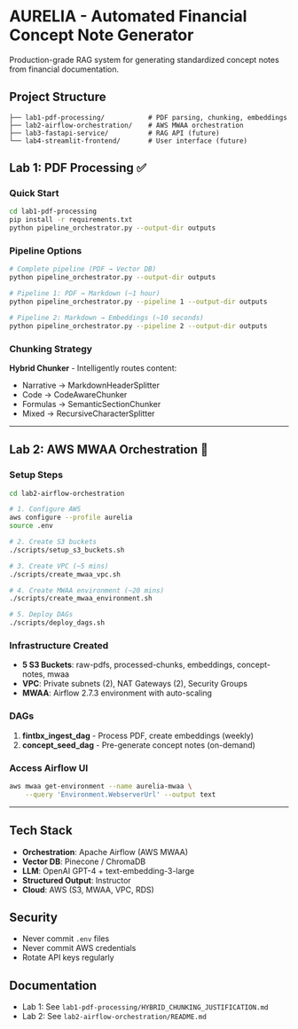 # AURELIA - Automated Financial Concept Note Generator

Production-grade RAG system for generating standardized concept notes from financial documentation.

## Project Structure
```
├── lab1-pdf-processing/           # PDF parsing, chunking, embeddings
├── lab2-airflow-orchestration/    # AWS MWAA orchestration
├── lab3-fastapi-service/          # RAG API (future)
└── lab4-streamlit-frontend/       # User interface (future)
```

## Lab 1: PDF Processing ✅

### Quick Start
```bash
cd lab1-pdf-processing
pip install -r requirements.txt
python pipeline_orchestrator.py --output-dir outputs
```

### Pipeline Options
```bash
# Complete pipeline (PDF → Vector DB)
python pipeline_orchestrator.py --output-dir outputs

# Pipeline 1: PDF → Markdown (~1 hour)
python pipeline_orchestrator.py --pipeline 1 --output-dir outputs

# Pipeline 2: Markdown → Embeddings (~10 seconds)
python pipeline_orchestrator.py --pipeline 2 --output-dir outputs
```

### Chunking Strategy
**Hybrid Chunker** - Intelligently routes content:
- Narrative → MarkdownHeaderSplitter
- Code → CodeAwareChunker
- Formulas → SemanticSectionChunker
- Mixed → RecursiveCharacterSplitter

---

## Lab 2: AWS MWAA Orchestration 🚧

### Setup Steps
```bash
cd lab2-airflow-orchestration

# 1. Configure AWS
aws configure --profile aurelia
source .env

# 2. Create S3 buckets
./scripts/setup_s3_buckets.sh

# 3. Create VPC (~5 mins)
./scripts/create_mwaa_vpc.sh

# 4. Create MWAA environment (~20 mins)
./scripts/create_mwaa_environment.sh

# 5. Deploy DAGs
./scripts/deploy_dags.sh
```

### Infrastructure Created
- **5 S3 Buckets**: raw-pdfs, processed-chunks, embeddings, concept-notes, mwaa
- **VPC**: Private subnets (2), NAT Gateways (2), Security Groups
- **MWAA**: Airflow 2.7.3 environment with auto-scaling

### DAGs
1. **fintbx_ingest_dag** - Process PDF, create embeddings (weekly)
2. **concept_seed_dag** - Pre-generate concept notes (on-demand)

### Access Airflow UI
```bash
aws mwaa get-environment --name aurelia-mwaa \
    --query 'Environment.WebserverUrl' --output text
```

---

## Tech Stack
- **Orchestration**: Apache Airflow (AWS MWAA)
- **Vector DB**: Pinecone / ChromaDB
- **LLM**: OpenAI GPT-4 + text-embedding-3-large
- **Structured Output**: Instructor
- **Cloud**: AWS (S3, MWAA, VPC, RDS)

## Security
- Never commit `.env` files
- Never commit AWS credentials
- Rotate API keys regularly

## Documentation
- Lab 1: See `lab1-pdf-processing/HYBRID_CHUNKING_JUSTIFICATION.md`
- Lab 2: See `lab2-airflow-orchestration/README.md`
